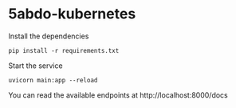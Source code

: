 # 5abdo-kubernetes

Install the dependencies
```
pip install -r requirements.txt
```
Start the service

```
uvicorn main:app --reload
```

You can read the available endpoints at http://localhost:8000/docs
